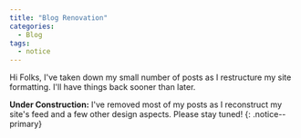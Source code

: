 ```yaml
---
title: "Blog Renovation"
categories:
  - Blog
tags:
  - notice
---
```


Hi Folks, I've taken down my small number of posts as I restructure my site formatting. I'll have things back sooner than later. 

**Under Construction:** I've removed most of my posts as I reconstruct my site's feed and a few other design aspects. Please stay tuned!
{: .notice--primary}
